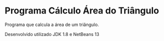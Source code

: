 # Programa Cálculo Área do Triângulo

Programa que calcula a área de um triângulo.

Desenvolvido utilizado JDK 1.8 e NetBeans 13

